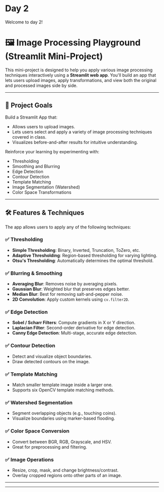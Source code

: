 # Day 2 
Welcome to day 2! 


# 🖼️ Image Processing Playground (Streamlit Mini-Project)

This mini-project is designed to help you apply various image processing techniques interactively using a **Streamlit web app**. You'll build an app that lets users upload images, apply transformations, and view both the original and processed images side by side.

---

## 🚀 Project Goals

Build a Streamlit App that:

- Allows users to upload images.
- Lets users select and apply a variety of image processing techniques covered in class.
- Visualizes before-and-after results for intuitive understanding.

Reinforce your learning by experimenting with:

- Thresholding  
- Smoothing and Blurring  
- Edge Detection  
- Contour Detection  
- Template Matching  
- Image Segmentation (Watershed)  
- Color Space Transformations

---

## 🛠️ Features & Techniques

The app allows users to apply any of the following techniques:

### ✅ Thresholding

- **Simple Thresholding**: Binary, Inverted, Truncation, ToZero, etc.
- **Adaptive Thresholding**: Region-based thresholding for varying lighting.
- **Otsu's Thresholding**: Automatically determines the optimal threshold.

### ✅ Blurring & Smoothing

- **Averaging Blur**: Removes noise by averaging pixels.
- **Gaussian Blur**: Weighted blur that preserves edges better.
- **Median Blur**: Best for removing salt-and-pepper noise.
- **2D Convolution**: Apply custom kernels using `cv.filter2D`.

### ✅ Edge Detection

- **Sobel / Scharr Filters**: Compute gradients in X or Y direction.
- **Laplacian Filter**: Second-order derivative for edge detection.
- **Canny Edge Detection**: Multi-stage, accurate edge detection.

### ✅ Contour Detection

- Detect and visualize object boundaries.
- Draw detected contours on the image.

### ✅ Template Matching

- Match smaller template image inside a larger one.
- Supports six OpenCV template matching methods.

### ✅ Watershed Segmentation

- Segment overlapping objects (e.g., touching coins).
- Visualize boundaries using marker-based flooding.

### ✅ Color Space Conversion

- Convert between BGR, RGB, Grayscale, and HSV.
- Great for preprocessing and filtering.

### ✅ Image Operations

- Resize, crop, mask, and change brightness/contrast.
- Overlay cropped regions onto other parts of an image.

---


---